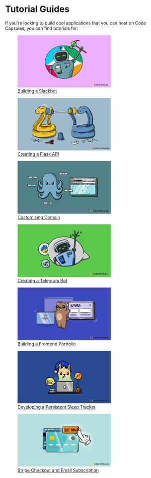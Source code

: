 # Tutorial Guides

If you're looking to build cool applications that you can host on Code Capsules, you can find tutorials for:

<figure>
  <a href="./build-slackbot-with-node.html">
  <img src="../assets/tutorials/build-slackbot-with-node/CodeCapsules_SlackBot.jpg" width="300" />
  <figcaption>Building a Slackbot</figcaption>
  </a>
</figure>

<figure>
    <a href="./creating-and-hosting-a-flask-api.html">
  <img src="../assets/tutorials/creating-and-hosting-a-flask-api/creating-flask-api-cover.jpg" width="300" />
  <figcaption>Creating a Flask API</figcaption>
  </a>
</figure>

<figure>
    <a href="./customising-domain.html">
  <img src="../assets/tutorials/customising-domain/customising-domain-cover.jpg" width="300" />
  <figcaption>Customising Domain</figcaption>
  </a>
</figure>

<figure>
    <a href="./create-and-host-telegram-bot.html">
  <img src="../assets/tutorials/create-and-host-telegram-bot/telegram-bot-cover.jpg" width="300" />
  <figcaption>Creating a Telegram Bot</figcaption>
  </a>
</figure>

<figure>
    <a href="./host-a-frontend.html">
  <img src="../assets/tutorials/host-a-frontend/portfolio-1.jpg" width="300" />
  <figcaption>Building a Frontend Portfolio</figcaption>
  </a>
</figure>

<figure>
    <a href="./develop-persistent-sleep-tracker-part-1.html">
  <img src="../assets/tutorials/develop-persistent-sleep-tracker-part-1/code_capsules_sleep_tracker.jpg" width="300" />
  <figcaption>Developing a Persistent Sleep Tracker</figcaption>
  </a>
</figure>

<figure>
    <a href="./stripe-checkout-and-email-with-flask.html">
  <img src="../assets/tutorials/stripe-checkout-and-email-with-flask/stripe-checkout-cover.jpg" width="300" />
  <figcaption>Stripe Checkout and Email Subscription</figcaption>
  </a>
</figure>

